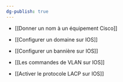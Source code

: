 ```yaml
---
dg-publish: true
---
```



- [[Donner un nom à un équipement Cisco]]

- [[Configurer un domaine sur IOS]]

- [[Configurer un bannière sur IOS]]

- [[Les commandes de VLAN sur IOS]]

- [[Activer le protocole LACP sur IOS]]

